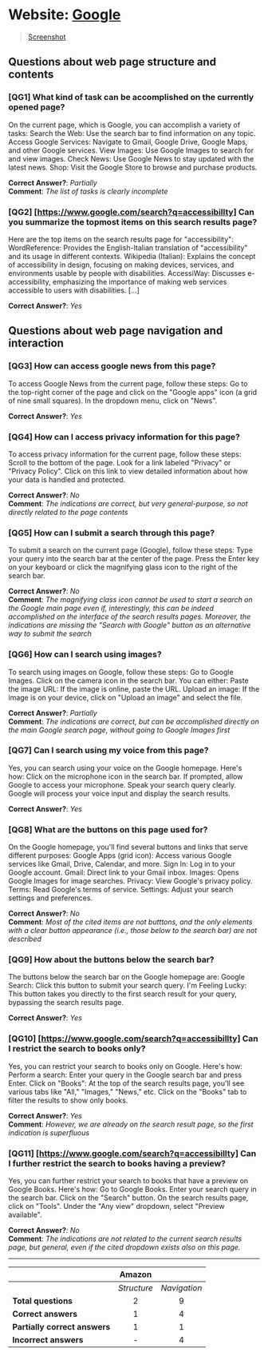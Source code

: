 # Website: [Google](https://www.google.com/)

> [Screenshot](screenshots/Google_screenshot.png)

## Questions about web page structure and contents

### [QG1] What kind of task can be accomplished on the currently opened page?
On the current page, which is Google, you can accomplish a variety of tasks:
Search the Web: Use the search bar to find information on any topic. Access Google Services: Navigate to Gmail, Google Drive, Google Maps, and other Google services. View Images: Use Google Images to search for and view images. Check News: Use Google News to stay updated with the latest news. Shop: Visit the Google Store to browse and purchase products.

**Correct Answer?**: *Partially*    
**Comment**: *The list of tasks is clearly incomplete*

### [QG2] [https://www.google.com/search?q=accessibillty] Can you summarize the topmost items on this search results page?
Here are the top items on the search results page for "accessibility": WordReference: Provides the English-Italian translation of "accessibility" and its usage in different contexts. Wikipedia (Italian): Explains the concept of accessibility in design, focusing on making devices, services, and environments usable by people with disabilities. AccessiWay: Discusses e-accessibility, emphasizing the importance of making web services accessible to users with disabilities. [...]

**Correct Answer?**: *Yes*    





## Questions about web page navigation and interaction

### [QG3]  How can access google news from this page?
To access Google News from the current page, follow these steps: Go to the top-right corner of the page and click on the "Google apps" icon (a grid of nine small squares). In the dropdown menu, click on "News".

**Correct Answer?**: *Yes*  

### [QG4] How can I access privacy information for this page?
To access privacy information for the current page, follow these steps: Scroll to the bottom of the page. Look for a link labeled "Privacy" or "Privacy Policy". Click on this link to view detailed information about how your data is handled and protected.

**Correct Answer?**: *No*    
**Comment**: *The indications are correct, but very general-purpose, so not directly related to the page contents*

### [QG5] How can I submit a search through this page?
To submit a search on the current page (Google), follow these steps: Type your query into the search bar at the center of the page. Press the Enter key on your keyboard or click the magnifying glass icon to the right of the search bar. 

**Correct Answer?**: *No*    
**Comment**: *The magnifying class icon cannot be used to start a search on the Google main page even if, interestingly, this can be indeed accomplished on the interface of the search results pages. Moreover, the indications are missing the "Search with Google" button as an alternative way to submit the search*
  
###  [QG6] How can I search using images?
To search using images on Google, follow these steps: Go to Google Images. Click on the camera icon in the search bar. You can either:
Paste the image URL: If the image is online, paste the URL. Upload an image: If the image is on your device, click on "Upload an image" and select the file.

**Correct Answer?**: *Partially*    
**Comment**: *The indications are correct, but can be accomplished directly on the main Google search page, without going to Google Images first*

### [QG7]  Can I search using my voice from this page?
Yes, you can search using your voice on the Google homepage. Here's how: Click on the microphone icon in the search bar. If prompted, allow Google to access your microphone. Speak your search query clearly. Google will process your voice input and display the search results.

**Correct Answer?**: *Yes*    

### [QG8] What are the buttons on this page used for?
On the Google homepage, you'll find several buttons and links that serve different purposes: Google Apps (grid icon): Access various Google services like Gmail, Drive, Calendar, and more. Sign In: Log in to your Google account. Gmail: Direct link to your Gmail inbox. Images: Opens Google Images for image searches. Privacy: View Google's privacy policy. Terms: Read Google's terms of service. Settings: Adjust your search settings and preferences.

**Correct Answer?**: *No*    
**Comment**: *Most of the cited items are not butttons, and the only elements with a clear button appearance (i.e., those below to the search bar) are not described*

### [QG9] How about the buttons below the search bar?
The buttons below the search bar on the Google homepage are: Google Search: Click this button to submit your search query. I'm Feeling Lucky: This button takes you directly to the first search result for your query, bypassing the search results page.

**Correct Answer?**: *Yes*    

### [QG10] [https://www.google.com/search?q=accessibillty] Can I restrict the search to books only?
Yes, you can restrict your search to books only on Google. Here's how: Perform a search: Enter your query in the Google search bar and press Enter. Click on "Books": At the top of the search results page, you'll see various tabs like "All," "Images," "News," etc. Click on the "Books" tab to filter the results to show only books.

**Correct Answer?**: *Yes*    
**Comment**: *However, we are already on the search result page, so the first indication is superfluous*

### [QG11] [https://www.google.com/search?q=accessibillty] Can I further restrict the search to books having a preview?

Yes, you can further restrict your search to books that have a preview on Google Books. Here's how: Go to Google Books. Enter your search query in the search bar. Click on the "Search" button. On the search results page, click on "Tools". Under the "Any view" dropdown, select "Preview available".

**Correct Answer?**: *No*    
**Comment**: *The indications are not related to the current search results page, but general, even if the cited dropdown exists also on this page.*


-----------------------------------------------------------------

|                               | **Amazon** |              |
| ----------------------------- |:--------------:|:------------:|
|                               | *Structure*    | *Navigation* |
| **Total questions**           | 2              | 9            |
| **Correct answers**           | 1              | 4            |
| **Partially correct answers** | 1              | 1            |
| **Incorrect answers**         | -              | 4            |
